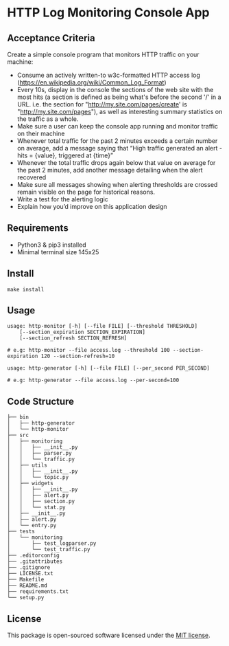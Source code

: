 # HTTP Log Monitoring Console App

## Acceptance Criteria

Create a simple console program that monitors HTTP traffic on your machine:

* Consume an actively written-to w3c-formatted HTTP access log (https://en.wikipedia.org/wiki/Common_Log_Format)
* Every 10s, display in the console the sections of the web site with the most hits (a section is defined as being what's before the second '/' in a URL. i.e. the section for "http://my.site.com/pages/create' is "http://my.site.com/pages"), as well as interesting summary statistics on the traffic as a whole.
* Make sure a user can keep the console app running and monitor traffic on their machine
* Whenever total traffic for the past 2 minutes exceeds a certain number on average, add a message saying that “High traffic generated an alert - hits = {value}, triggered at {time}”
* Whenever the total traffic drops again below that value on average for the past 2 minutes, add another message detailing when the alert recovered
* Make sure all messages showing when alerting thresholds are crossed remain visible on the page for historical reasons.
* Write a test for the alerting logic
* Explain how you’d improve on this application design

## Requirements

* Python3 & pip3 installed
* Minimal terminal size 145x25

## Install

```
make install
```

## Usage

```
usage: http-monitor [-h] [--file FILE] [--threshold THRESHOLD]
    [--section_expiration SECTION_EXPIRATION]
    [--section_refresh SECTION_REFRESH]

# e.g: http-monitor --file access.log --threshold 100 --section-expiration 120 --section-refresh=10
```

```
usage: http-generator [-h] [--file FILE] [--per_second PER_SECOND]

# e.g: http-generator --file access.log --per-second=100
```

## Code Structure

    ├── bin
    │   ├── http-generator
    │   └── http-monitor
    ├── src
    │   ├── monitoring
    │   │   ├── __init__.py
    │   │   ├── parser.py
    │   │   └── traffic.py
    │   ├── utils
    │   │   ├── __init__.py
    │   │   └── topic.py
    │   ├── widgets
    │   │   ├── __init__.py
    │   │   ├── alert.py
    │   │   ├── section.py
    │   │   └── stat.py
    │   ├── __init__.py
    │   ├── alert.py
    │   └── entry.py
    ├── tests
    │   └── monitoring
    │       ├── test_logparser.py
    │       └── test_traffic.py
    ├── .editorconfig
    ├── .gitattributes
    ├── .gitignore
    ├── LICENSE.txt
    ├── Makefile
    ├── README.md
    ├── requirements.txt
    └── setup.py

## License

This package is open-sourced software licensed under the [MIT license](http://opensource.org/licenses/MIT).
